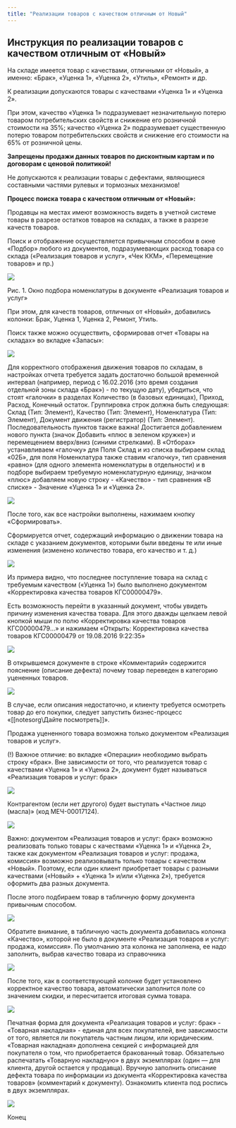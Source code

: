 ```yaml
---
title: "Реализации товаров с качеством отличным от Новый"
---
```


## Инструкция по реализации товаров с качеством отличным от «Новый»

На складе имеется товар с качествами, отличными от «Новый», а именно: «Брак», «Уценка 1», «Уценка 2», «Утиль», «Ремонт» и др.

К реализации допускаются товары с качествами «Уценка 1» и «Уценка 2».

При этом, качество «Уценка 1» подразумевает незначительную потерю товаром потребительских свойств и снижение его розничной стоимости на 35%; качество «Уценка 2» подразумевает существенную потерю товаром потребительских свойств и снижение его стоимости на 65% от розничной цены.

**Запрещены продажи данных товаров по дисконтным картам и по договорам с ценовой политикой!**

Не допускаются к реализации товары с дефектами, являющиеся составными частями рулевых и тормозных механизмов!

**Процесс поиска товара с качеством отличным от «Новый»:**

Продавцы на местах имеют возможность видеть в учетной системе товары в разрезе остатков товаров на складах, а также в разрезе качеств товаров.

Поиск и отображение осуществляется привычным способом в окне «Подбор» любого из документов, подразумевающих расход товара со склада («Реализация товаров и услуг», «Чек ККМ», «Перемещение товаров» и пр.)

![](_attach/lu198323shtz9_tmp_424604f449116962.png)

Рис. 1. Окно подбора номенклатуры в документе «Реализация товаров и услуг»

При этом, для качеств товаров, отличных от «Новый», добавились колонки: Брак, Уценка 1, Уценка 2, Ремонт, Утиль.

Поиск также можно осуществить, сформировав отчет «Товары на складах» во вкладке «Запасы»:

![](_attach/lu198323shtz9_tmp_a0275398c81ef6c3.png)

Для корректного отображения движения товаров по складам, в настройках отчета требуется задать достаточно большой временной интервал (например, период с 16.02.2016 (это время создания отдельной зоны склада «Брак») - по текущую дату), убедиться, что стоят «галочки» в разделах Количество (в базовых единицах), Приход, Расход, Конечный остаток. Группировка строк должна быть следующая: Склад (Тип: Элемент), Качество (Тип: Элемент), Номенклатура (Тип: Элемент), Документ движения (регистратор) (Тип: Элемент). Последовательность пунктов также важна! Достигается добавлением нового пункта (значок Добавить «плюс в зеленом кружке») и перемещением вверх/вниз (синими стрелками). В «Отборах» устанавливаем «галочку» для Поля Склад и из списка выбираем склад «02Б», для поля Номенклатура также ставим «галочку», тип сравнения «равно» (для одного элемента номенклатуры в отдельности) и в подборе выбираем требуемую номенклатурную единицу, значком «плюс» добавляем новую строку - «Качество» - тип сравнения «В списке» - Значение «Уценка 1» и «Уценка 2».

![](_attach/lu198323shtz9_tmp_4ed39222b65e2610.png)

После того, как все настройки выполнены, нажимаем кнопку «Сформировать».

Сформируется отчет, содержащий информацию о движении товара на складе с указанием документов, которыми были введены те или иные изменения (изменено количество товара, его качество и т. д.)

![](_attach/lu198323shtz9_tmp_a400a02f8f955cf0.png)

Из примера видно, что последнее поступление товара на склад с требуемым качеством («Уценка 1») было выполнено документом «Корректировка качества товаров КГС00000479».

Есть возможность перейти в указанный документ, чтобы увидеть причину изменения качества товара. Для этого дважды щелкаем левой кнопкой мыши по полю «Корректировка качества товаров КГС00000479...» и нажимаем «Открыть: Корректировка качества товаров КГС00000479 от 19.08.2016 9:22:35»

![](_attach/lu198323shtz9_tmp_2e5a5d28238e2a54.png)

В открывшемся документе в строке «Комментарий» содержится пояснение (описание дефекта) почему товар переведен в категорию уцененных товаров.

![](_attach/lu198323shtz9_tmp_b8fbf0e7b3a63e7b.png)

В случае, если описания недостаточно, и клиенту требуется осмотреть товар до его покупки, следует запустить бизнес-процесс «[[notesorg\Дайте посмотреть]]».

Продажа уцененного товара возможна только документом «Реализация товаров и услуг».

(!) Важное отличие: во вкладке «Операции» необходимо выбрать строку «брак». Вне зависимости от того, что реализуется товар с качествами «Уценка 1» и «Уценка 2», документ будет называться «Реализация товаров и услуг: брак»

![](_attach/lu198323shtz9_tmp_bfa7065e7de1b5d7.png)

  

  

  

  

  

  

  

  

  

  

Контрагентом (если нет другого) будет выступать «Частное лицо (масла)» (код МЕЧ-00017124).

  

![](file:///C:/Users/Admin/AppData/Local/Temp/lu198323shtz3.tmp/lu198323shtz9_tmp_23a17b042d01a7d0.png)  

  

  

  

  

  

Важно: документом «Реализация товаров и услуг: брак» возможно реализовать только товары с качествами «Уценка 1» и «Уценка 2», также как документом «Реализация товаров и услуг: продажа, комиссия» возможно реализовывать только товары с качеством «Новый». Поэтому, если один клиент приобретает товары с разными качествами («Новый» + «Уценка 1» и/или «Уценка 2»), требуется оформить два разных документа.

  

  

После этого подбираем товар в табличную форму документа привычным способом.

  

![](file:///C:/Users/Admin/AppData/Local/Temp/lu198323shtz3.tmp/lu198323shtz9_tmp_b518f63c71a4e916.png)  

Обратите внимание, в табличную часть документа добавилась колонка «Качество», которой не было в документе «Реализация товаров и услуг: продажа, комиссия». По умолчанию эта колонка не заполнена, ее надо заполнить, выбрав качество товара из справочника

  

![](file:///C:/Users/Admin/AppData/Local/Temp/lu198323shtz3.tmp/lu198323shtz9_tmp_a11e41d090d9bfcf.png)  

  

После того, как в соответствующей колонке будет установлено корректное качество товара, автоматически заполнится поле со значением скидки, и пересчитается итоговая сумма товара.

  

![](file:///C:/Users/Admin/AppData/Local/Temp/lu198323shtz3.tmp/lu198323shtz9_tmp_bd3d2c711327e578.png)  

Печатная форма для документа «Реализация товаров и услуг: брак» - «Товарная накладная» - единая для всех покупателей, вне зависимости от того, является ли покупатель частным лицом, или юридическим. «Товарная накладная» дополнена секцией с информацией для покупателя о том, что приобретается бракованный товар. Обязательно распечатать «Товарную накладную» в двух экземплярах (один — для клиента, другой остается у продавца). Вручную заполнить описание дефекта товара по информации из документа «Корректировка качества товаров» (комментарий к документу). Ознакомить клиента под роспись в двух экземплярах.

  

![](file:///C:/Users/Admin/AppData/Local/Temp/lu198323shtz3.tmp/lu198323shtz9_tmp_7d55bf93a837e746.png)  

Конец
